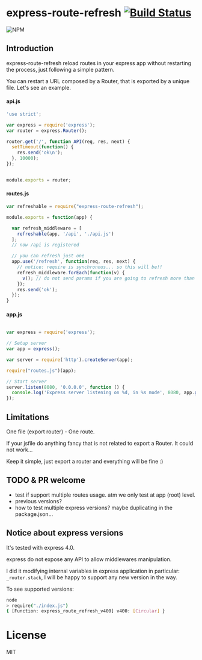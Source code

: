 # express-route-refresh [![Build Status](https://secure.travis-ci.org/llafuente/express-route-refresh.png?branch=master)](http://travis-ci.org/llafuente/express-route-refresh)

![NPM](https://nodei.co/npm/express-route-refresh.png?compact=true)


## Introduction

express-route-refresh reload routes in your express app without restarting the process, just
following a simple pattern.

You can restart a URL composed by a Router, that is exported by a unique file. Let's see an example.


#### api.js

```js
'use strict';

var express = require('express');
var router = express.Router();

router.get('/', function API(req, res, next) {
  setTimeout(function() {
    res.send('ok\n');
  }, 10000);
});


module.exports = router;
```

#### routes.js


```js
var refreshable = require("express-route-refresh");

module.exports = function(app) {

  var refresh_middleware = [
    refreshable(app, '/api', './api.js')
  ];
  // now /api is registered

  // you can refresh just one
  app.use('/refresh', function(req, res, next) {
    // notice: require is synchronous... so this will be!!
    refresh_middleware.forEach(function(v) {
      v(); // do not send params if you are going to refresh more than one
    });
    res.send('ok');
  });
}

```

#### app.js

```js

var express = require('express');

// Setup server
var app = express();

var server = require('http').createServer(app);

require("routes.js")(app);

// Start server
server.listen(8080, '0.0.0.0', function () {
  console.log('Express server listening on %d, in %s mode', 8080, app.get('env'));
});

```


## Limitations

One file (export router) - One route.

If your jsfile do anything fancy that is not related to export a Router. It could not work...

Keep it simple, just export a router and everything will be fine :)

## TODO & PR welcome

* test if support multiple routes usage. atm we only test at app (root) level.
* previous versions?
* how to test multiple express versions? maybe duplicating in the package.json...


## Notice about express versions

It's tested with express 4.0.

express do not expose any API to allow middlewares manipulation.

I did it modifying internal variables in express application in particular: `_router.stack`,
I will be happy to support any new version in the way.

To see supported versions:

```sh
node
> require("./index.js")
{ [Function: express_route_refresh_v400] v400: [Circular] }
```



# License

MIT
